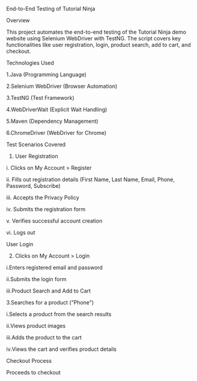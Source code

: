 End-to-End Testing of Tutorial Ninja

Overview

This project automates the end-to-end testing of the Tutorial Ninja demo website using Selenium WebDriver with TestNG. The script covers key functionalities like user registration, login, product search, add to cart, and checkout.

Technologies Used

1.Java (Programming Language)

2.Selenium WebDriver (Browser Automation)

3.TestNG (Test Framework)

4.WebDriverWait (Explicit Wait Handling)

5.Maven (Dependency Management)

6.ChromeDriver (WebDriver for Chrome)

Test Scenarios Covered

1. User Registration

i. Clicks on My Account > Register

ii. Fills out registration details (First Name, Last Name, Email, Phone, 
  Password, Subscribe)

iii. Accepts the Privacy Policy

iv. Submits the registration form

v. Verifies successful account creation

vi. Logs out

User Login

2. Clicks on My Account > Login

i.Enters registered email and password

ii.Submits the login form

iii.Product Search and Add to Cart

3.Searches for a product ("Phone")

i.Selects a product from the search results

ii.Views product images

iii.Adds the product to the cart

iv.Views the cart and verifies product details

Checkout Process

Proceeds to checkout



